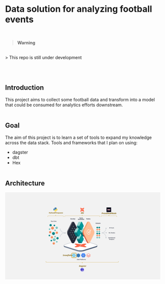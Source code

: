 # Data solution for analyzing football events
<br>

> **Warning**
<br>
> This repo is still under development
 
<br><br>

## Introduction
This project aims to collect some football data and transform into a model that could be consumed for analytics efforts downstream.
<br><br>

## Goal
The aim of this project is to learn a set of tools to expand my knowledge across the data stack. Tools and frameworks that I plan on using: 
* dagster
* dbt 
* Hex
<br><br>

## Architecture
<img src="other_assets/reference_architecture.svg" alt="Reference Architecture" width="1000"/>